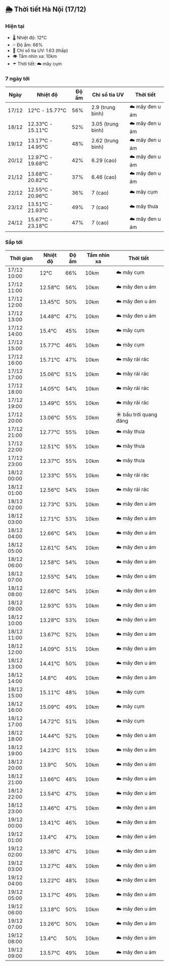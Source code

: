 ## 🌦️ Thời tiết Hà Nội (17/12)

### Hiện tại

- 🌡️ Nhiệt độ: 12℃
- 💦 Độ ẩm: 66%
- 🌟 Chỉ số tia UV: 1.63 (thấp)
- 👁️ Tầm nhìn xa: 10km
- ☂️ Thời tiết: ☁️ mây cụm

### 7 ngày tới

| Ngày | Nhiệt độ | Độ ẩm | Chỉ số tia UV | Thời tiết |
| --- | --- | --- | --- | --- |
| 17/12 | 12℃ - 15.77℃ | 56% | 2.9 (trung bình) | ☁️ mây đen u ám |
| 18/12 | 12.33℃ - 15.11℃ | 52% | 3.05 (trung bình) | ☁️ mây đen u ám |
| 19/12 | 13.17℃ - 14.95℃ | 48% | 2.62 (trung bình) | ☁️ mây đen u ám |
| 20/12 | 12.97℃ - 19.68℃ | 42% | 6.29 (cao) | ☁️ mây đen u ám |
| 21/12 | 13.68℃ - 20.82℃ | 37% | 6.46 (cao) | ☁️ mây đen u ám |
| 22/12 | 12.55℃ - 20.96℃ | 36% | 7 (cao) | ☁️ mây cụm |
| 23/12 | 13.51℃ - 21.93℃ | 49% | 7 (cao) | ☁️ mây thưa |
| 24/12 | 15.67℃ - 23.18℃ | 47% | 7 (cao) | ☁️ mây đen u ám |

### Sắp tới

| Thời gian | Nhiệt độ | Độ ẩm | Tầm nhìn xa | Thời tiết |
| --- | --- | --- | --- | --- |
| 17/12 10:00 | 12℃ | 66% | 10km | ☁️ mây cụm |
| 17/12 11:00 | 12.58℃ | 56% | 10km | ☁️ mây đen u ám |
| 17/12 12:00 | 13.45℃ | 50% | 10km | ☁️ mây đen u ám |
| 17/12 13:00 | 14.48℃ | 47% | 10km | ☁️ mây đen u ám |
| 17/12 14:00 | 15.4℃ | 45% | 10km | ☁️ mây cụm |
| 17/12 15:00 | 15.77℃ | 46% | 10km | ☁️ mây cụm |
| 17/12 16:00 | 15.71℃ | 47% | 10km | ☁️ mây rải rác |
| 17/12 17:00 | 15.06℃ | 51% | 10km | ☁️ mây rải rác |
| 17/12 18:00 | 14.05℃ | 54% | 10km | ☁️ mây rải rác |
| 17/12 19:00 | 13.49℃ | 55% | 10km | ☁️ mây rải rác |
| 17/12 20:00 | 13.06℃ | 55% | 10km | ☀️ bầu trời quang đãng |
| 17/12 21:00 | 12.77℃ | 55% | 10km | ☁️ mây thưa |
| 17/12 22:00 | 12.51℃ | 55% | 10km | ☁️ mây thưa |
| 17/12 23:00 | 12.37℃ | 55% | 10km | ☁️ mây thưa |
| 18/12 00:00 | 12.33℃ | 55% | 10km | ☁️ mây rải rác |
| 18/12 01:00 | 12.56℃ | 54% | 10km | ☁️ mây rải rác |
| 18/12 02:00 | 12.73℃ | 53% | 10km | ☁️ mây đen u ám |
| 18/12 03:00 | 12.71℃ | 53% | 10km | ☁️ mây đen u ám |
| 18/12 04:00 | 12.66℃ | 54% | 10km | ☁️ mây đen u ám |
| 18/12 05:00 | 12.61℃ | 54% | 10km | ☁️ mây đen u ám |
| 18/12 06:00 | 12.58℃ | 54% | 10km | ☁️ mây đen u ám |
| 18/12 07:00 | 12.55℃ | 54% | 10km | ☁️ mây đen u ám |
| 18/12 08:00 | 12.66℃ | 54% | 10km | ☁️ mây đen u ám |
| 18/12 09:00 | 12.93℃ | 53% | 10km | ☁️ mây đen u ám |
| 18/12 10:00 | 13.28℃ | 53% | 10km | ☁️ mây đen u ám |
| 18/12 11:00 | 13.67℃ | 52% | 10km | ☁️ mây đen u ám |
| 18/12 12:00 | 14.09℃ | 51% | 10km | ☁️ mây đen u ám |
| 18/12 13:00 | 14.41℃ | 50% | 10km | ☁️ mây đen u ám |
| 18/12 14:00 | 14.8℃ | 49% | 10km | ☁️ mây đen u ám |
| 18/12 15:00 | 15.11℃ | 48% | 10km | ☁️ mây cụm |
| 18/12 16:00 | 15.09℃ | 49% | 10km | ☁️ mây cụm |
| 18/12 17:00 | 14.72℃ | 51% | 10km | ☁️ mây cụm |
| 18/12 18:00 | 14.44℃ | 52% | 10km | ☁️ mây đen u ám |
| 18/12 19:00 | 14.23℃ | 51% | 10km | ☁️ mây đen u ám |
| 18/12 20:00 | 13.9℃ | 50% | 10km | ☁️ mây đen u ám |
| 18/12 21:00 | 13.66℃ | 48% | 10km | ☁️ mây đen u ám |
| 18/12 22:00 | 13.54℃ | 47% | 10km | ☁️ mây đen u ám |
| 18/12 23:00 | 13.46℃ | 47% | 10km | ☁️ mây đen u ám |
| 19/12 00:00 | 13.41℃ | 46% | 10km | ☁️ mây đen u ám |
| 19/12 01:00 | 13.4℃ | 47% | 10km | ☁️ mây đen u ám |
| 19/12 02:00 | 13.36℃ | 47% | 10km | ☁️ mây đen u ám |
| 19/12 03:00 | 13.27℃ | 48% | 10km | ☁️ mây đen u ám |
| 19/12 04:00 | 13.22℃ | 48% | 10km | ☁️ mây đen u ám |
| 19/12 05:00 | 13.17℃ | 49% | 10km | ☁️ mây đen u ám |
| 19/12 06:00 | 13.18℃ | 50% | 10km | ☁️ mây đen u ám |
| 19/12 07:00 | 13.26℃ | 50% | 10km | ☁️ mây đen u ám |
| 19/12 08:00 | 13.4℃ | 50% | 10km | ☁️ mây đen u ám |
| 19/12 09:00 | 13.57℃ | 49% | 10km | ☁️ mây đen u ám |
